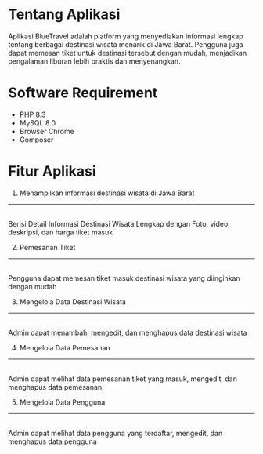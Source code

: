 # Tentang Aplikasi
Aplikasi BlueTravel adalah platform yang menyediakan informasi lengkap tentang berbagai destinasi wisata menarik di Jawa Barat. Pengguna juga dapat memesan tiket untuk destinasi tersebut dengan mudah, menjadikan pengalaman liburan lebih praktis dan menyenangkan.

# Software Requirement
* PHP 8.3
* MySQL 8.0
* Browser Chrome
* Composer

# Fitur Aplikasi
1. Menampilkan informasi destinasi wisata di Jawa Barat
<hr />
<br />
Berisi Detail Informasi Destinasi Wisata Lengkap dengan Foto, video, deskripsi, dan harga tiket masuk

2. Pemesanan Tiket
<hr />
<br />
Pengguna dapat memesan tiket masuk destinasi wisata yang diinginkan dengan mudah

3. Mengelola Data Destinasi Wisata
<hr />
<br />
Admin dapat menambah, mengedit, dan menghapus data destinasi wisata

4. Mengelola Data Pemesanan
<hr />
<br />
Admin dapat melihat data pemesanan tiket yang masuk, mengedit, dan menghapus data pemesanan

5. Mengelola Data Pengguna
<hr />
<br />
Admin dapat melihat data pengguna yang terdaftar, mengedit, dan menghapus data pengguna